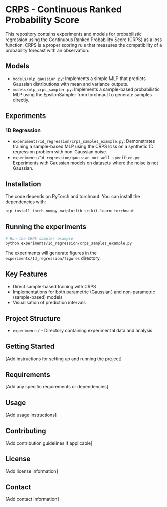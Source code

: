 # CRPS - Continuous Ranked Probability Score

This repository contains experiments and models for probabilistic regression using the Continuous Ranked Probability Score (CRPS) as a loss function. CRPS is a proper scoring rule that measures the compatibility of a probability forecast with an observation.

## Models

- `models/mlp_gaussian.py`: Implements a simple MLP that predicts Gaussian distributions with mean and variance outputs.
- `models/mlp_crps_sampler.py`: Implements a sample-based probabilistic MLP using the EpsilonSampler from torchnaut to generate samples directly.

## Experiments

### 1D Regression

- `experiments/1d_regression/crps_samples_example.py`: Demonstrates training a sample-based MLP using the CRPS loss on a synthetic 1D regression problem with non-Gaussian noise.
- `experiments/1d_regression/gaussian_not_well_specified.py`: Experiments with Gaussian models on datasets where the noise is not Gaussian.

## Installation

The code depends on PyTorch and torchnaut. You can install the dependencies with:

```bash
pip install torch numpy matplotlib scikit-learn torchnaut
```

## Running the experiments

```bash
# Run the CRPS sampler example
python experiments/1d_regression/crps_samples_example.py
```

The experiments will generate figures in the `experiments/1d_regression/figures` directory.

## Key Features

- Direct sample-based training with CRPS
- Implementations for both parametric (Gaussian) and non-parametric (sample-based) models
- Visualisation of prediction intervals

## Project Structure
- `experiments/` - Directory containing experimental data and analysis

## Getting Started
[Add instructions for setting up and running the project]

## Requirements
[Add any specific requirements or dependencies]

## Usage
[Add usage instructions]

## Contributing
[Add contribution guidelines if applicable]

## License
[Add license information]

## Contact
[Add contact information] 